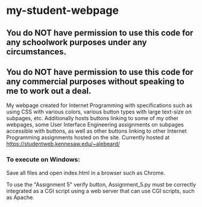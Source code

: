# my-student-webpage

## You do NOT have permission to use this code for any schoolwork purposes under any circumstances. 

## You do NOT have permission to use this code for any commercial purposes without speaking to me to work out a deal.

My webpage created for Internet Programming with specifications such as using CSS with various colors, various button types with large text-size on subpages, etc. Additionally hosts buttons linking to some of my other webpages, some User Interface Engineering assignments on subpages accessible with buttons, as well as other buttons linking to other Internet Programming assignments hosted on the site. Currently hosted at https://studentweb.kennesaw.edu/~alebeard/

### To execute on Windows:

Save all files and open index.html in a browser such as Chrome. 

To use the "Assignment 5" verify button, Assignment_5.py must be correctly integrated as a CGI script using a web server that can use CGI scripts, such as Apache.
